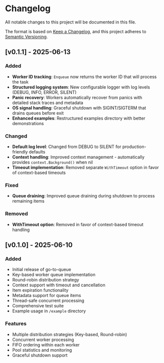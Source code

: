# Changelog

All notable changes to this project will be documented in this file.

The format is based on [Keep a Changelog](https://keepachangelog.com/en/1.0.0/),
and this project adheres to [Semantic Versioning](https://semver.org/spec/v2.0.0.html).

## [v0.1.1] - 2025-06-13

### Added
- **Worker ID tracking**: `Enqueue` now returns the worker ID that will process the task
- **Structured logging system**: New configurable logger with log levels (DEBUG, INFO, ERROR, SILENT)
- **Panic recovery**: Workers automatically recover from panics with detailed stack traces and metadata
- **OS signal handling**: Graceful shutdown with SIGINT/SIGTERM that drains queues before exit
- **Enhanced examples**: Restructured examples directory with better demonstrations

### Changed
- **Default log level**: Changed from DEBUG to SILENT for production-friendly defaults
- **Context handling**: Improved context management - automatically provides `context.Background()` when nil
- **Timeout implementation**: Removed separate `WithTimeout` option in favor of context-based timeouts

### Fixed
- **Queue draining**: Improved queue draining during shutdown to process remaining items
### Removed
- **WithTimeout option**: Removed in favor of context-based timeout handling

## [v0.1.0] - 2025-06-10

### Added
- Initial release of go-to-queue
- Key-based worker queue implementation
- Round-robin distribution strategy
- Context support with timeout and cancellation
- Item expiration functionality
- Metadata support for queue items
- Thread-safe concurrent processing
- Comprehensive test suite
- Example usage in `/example` directory

### Features
- Multiple distribution strategies (Key-based, Round-robin)
- Concurrent worker processing
- FIFO ordering within each worker
- Pool statistics and monitoring
- Graceful shutdown support
